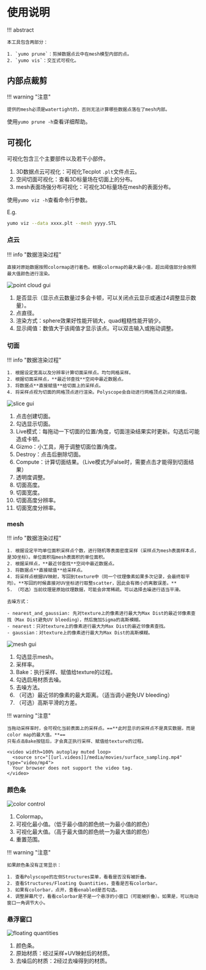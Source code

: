 # 使用说明

!!! abstract

    本工具包含两部分：

    1. `yumo prune`：剪掉数据点云中在mesh模型内部的点。
    2. `yumo vis`：交互式可视化。

## 内部点裁剪

!!! warning "注意"

    提供的mesh必须是watertight的，否则无法计算哪些数据点落在了mesh内部。

使用`yumo prune -h`查看详细帮助。

## 可视化

可视化包含三个主要部件以及若干小部件。

1. 3D数据点云可视化：可视化Tecplot `.plt`文件点云。
2. 空间切面可视化：查看3D标量场在切面上的分布。
3. mesh表面场强分布可视化：可视化3D标量场在mesh的表面分布。

使用`yumo viz -h`查看命令行参数。

E.g.

```bash
yumo viz --data xxxx.plt --mesh yyyy.STL
```

### 点云

!!! info "数据渲染过程"

    直接对原始数据按照colormap进行着色。根据colormap的最大最小值，超出阈值部分会按照最大值颜色进行渲染。

![point cloud gui]([[url.prefix]]/media/points.jpg)

1. 是否显示（显示点云数量过多会卡顿，可以关闭点云显示或通过4调整显示数量）。
2. 点直径。
3. 渲染方式：sphere效果好性能开销大，quad粗糙性能开销少。
4. 显示阈值：数值大于该阈值才显示该点。可以双击输入或拖动调整。

### 切面

!!! info "数据渲染过程"

    1. 根据设定宽高以及分辨率计算切面采样点。均匀网格采样。
    2. 根据切面采样点，**最近邻查找**空间中最近数据点。
    3. 将数据点**直接赋值**给切面上的采样点。
    4. 将采样点视为切面的网格顶点进行渲染。Polyscope会自动进行网格顶点之间的插值。

![slice gui]([[url.prefix]]/media/slice.jpg)

1. 点击创建切面。
2. 勾选显示切面。
3. Live模式：每拖动一下切面的位置/角度，切面渲染结果实时更新。勾选后可能造成卡顿。
4. Gizmo：小工具，用于调整切面位置/角度。
5. Destroy：点击后删除切面。
6. Compute：计算切面结果。（Live模式为False时，需要点击才能得到切面结果）
7. 透明度调整。
8. 切面高度。
9. 切面宽度。
10. 切面高度分辨率。
11. 切面宽度分辨率。

### mesh

!!! info "数据渲染过程"

    1. 根据设定平均单位面积采样点个数，进行随机等表面密度采样（采样点为mesh表面样本点，是3D坐标）。单位面积指mesh表面积的单位面积。
    2. 根据采样点，**最近邻查找**空间中最近数据点。
    3. 将数据点**直接赋值**给采样点。
    4. 将采样点根据UV映射，写回到texture中（同一个纹理像素如果多次记录，会最终取平均）。**写回的时候直接对UV坐标进行取整scatter，因此会有微小的离散误差。**
    5. （可选）当前纹理是原始纹理数据，可能会非常稀疏。可以选择去噪进行适当平滑。

    去噪方式：

    - nearest_and_gaussian: 先对texture上的像素进行最大为Max Dist的最近邻像素查找（Max Dist避免UV bleeding），然后施加Sigma的高斯模糊。
    - nearest：只对texture上的像素进行最大为Max Dist的最近邻像素查找。
    - gaussian：对texture上的像素进行最大为Max Dist的高斯模糊。

![mesh gui]([[url.prefix]]/media/mesh.jpg)

1. 勾选显示mesh。
2. 采样率。
3. Bake：执行采样、赋值给texture的过程。
4. 勾选启用材质去噪。
5. 去噪方法。
6. （可选）最近邻的像素的最大距离。（适当调小避免UV bleeding）
7. （可选）高斯平滑的方差。

!!! warning "注意"

    当拖动采样率时，会可视化当前表面上的采样点。==**此时显示的采样点不是真实数据，而是color map的最大值。**==
    只有点击Bake按钮后，才会真正执行采样、赋值给texture的过程。

    <video width=100% autoplay muted loop>
      <source src="[[url.videos]]/media/movies/surface_sampling.mp4" type="video/mp4">
      Your browser does not support the video tag.
    </video>

### 颜色条

![color control]([[url.prefix]]/media/color_control.jpg)

1. Colormap。
2. 可视化最小值。（低于最小值的颜色统一为最小值的颜色）
3. 可视化最大值。（高于最大值的颜色统一为最大值的颜色）
4. 重置范围。

!!! warning "注意"

    如果颜色条没有正常显示：

    1. 查看Polyscope的左侧Structures菜单，看看是否没有被折叠。
    2. 查看Structures/Floating Quantities，查看是否有colorbar。
    3. 如果有colorbar，点开，查看enabled是否勾选。
    4. 调整屏幕尺寸，看看colorbar是不是一个悬浮的小窗口（可能被折叠）。如果是，可以拖动窗口一角调节大小。

### 悬浮窗口

![floating quantities]([[url.prefix]]/media/floating.jpg)

1. 颜色条。
2. 原始材质：经过采样+UV映射后的材质。
3. 去噪后的材质：2经过去噪得到的材质。
